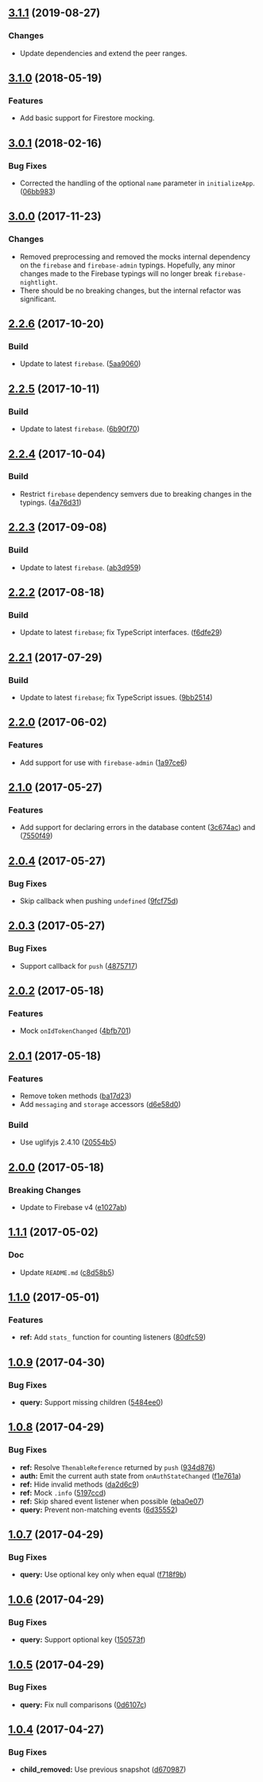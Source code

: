 <a name="3.1.1"></a>
## [3.1.1](https://github.com/cartant/firebase-nightlight/compare/v3.1.0...v3.1.1) (2019-08-27)

### Changes

* Update dependencies and extend the peer ranges.

<a name="3.1.0"></a>
## [3.1.0](https://github.com/cartant/firebase-nightlight/compare/v3.0.1...v3.1.0) (2018-05-19)

### Features

* Add basic support for Firestore mocking.

<a name="3.0.1"></a>
## [3.0.1](https://github.com/cartant/firebase-nightlight/compare/v3.0.0...v3.0.1) (2018-02-16)

### Bug Fixes

* Corrected the handling of the optional `name` parameter in `initializeApp`. ([06bb983](https://github.com/cartant/firebase-nightlight/commit/06bb983))

<a name="3.0.0"></a>
## [3.0.0](https://github.com/cartant/firebase-nightlight/compare/v2.2.6...v3.0.0) (2017-11-23)

### Changes

* Removed preprocessing and removed the mocks internal dependency on the `firebase` and `firebase-admin` typings. Hopefully, any minor changes made to the Firebase typings will no longer break `firebase-nightlight`.
* There should be no breaking changes, but the internal refactor was significant.

<a name="2.2.6"></a>
## [2.2.6](https://github.com/cartant/firebase-nightlight/compare/v2.2.5...v2.2.6) (2017-10-20)

### Build

* Update to latest `firebase`. ([5aa9060](https://github.com/cartant/firebase-nightlight/commit/5aa9060))

<a name="2.2.5"></a>
## [2.2.5](https://github.com/cartant/firebase-nightlight/compare/v2.2.4...v2.2.5) (2017-10-11)

### Build

* Update to latest `firebase`. ([6b90f70](https://github.com/cartant/firebase-nightlight/commit/6b90f70))

<a name="2.2.4"></a>
## [2.2.4](https://github.com/cartant/firebase-nightlight/compare/v2.2.3...v2.2.4) (2017-10-04)

### Build

* Restrict `firebase` dependency semvers due to breaking changes in the typings. ([4a76d31](https://github.com/cartant/firebase-nightlight/commit/4a76d31))

<a name="2.2.3"></a>
## [2.2.3](https://github.com/cartant/firebase-nightlight/compare/v2.2.2...v2.2.3) (2017-09-08)

### Build

* Update to latest `firebase`. ([ab3d959](https://github.com/cartant/firebase-nightlight/commit/ab3d959))

<a name="2.2.2"></a>
## [2.2.2](https://github.com/cartant/firebase-nightlight/compare/v2.2.1...v2.2.2) (2017-08-18)

### Build

* Update to latest `firebase`; fix TypeScript interfaces. ([f6dfe29](https://github.com/cartant/firebase-nightlight/commit/f6dfe29))

<a name="2.2.1"></a>
## [2.2.1](https://github.com/cartant/firebase-nightlight/compare/v2.2.0...v2.2.1) (2017-07-29)

### Build

* Update to latest `firebase`; fix TypeScript issues. ([9bb2514](https://github.com/cartant/firebase-nightlight/commit/9bb2514))

<a name="2.2.0"></a>
## [2.2.0](https://github.com/cartant/firebase-nightlight/compare/v2.1.0...v2.2.0) (2017-06-02)

### Features

* Add support for use with `firebase-admin` ([1a97ce6](https://github.com/cartant/firebase-nightlight/commit/1a97ce6))

<a name="2.1.0"></a>
## [2.1.0](https://github.com/cartant/firebase-nightlight/compare/v2.0.4...v2.1.0) (2017-05-27)

### Features

* Add support for declaring errors in the database content ([3c674ac](https://github.com/cartant/firebase-nightlight/commit/3c674ac)) and ([7550f49](https://github.com/cartant/firebase-nightlight/commit/7550f49))

<a name="2.0.4"></a>
## [2.0.4](https://github.com/cartant/firebase-nightlight/compare/v2.0.3...v2.0.4) (2017-05-27)

### Bug Fixes

* Skip callback when pushing `undefined` ([9fcf75d](https://github.com/cartant/firebase-nightlight/commit/9fcf75d))

<a name="2.0.3"></a>
## [2.0.3](https://github.com/cartant/firebase-nightlight/compare/v2.0.2...v2.0.3) (2017-05-27)

### Bug Fixes

* Support callback for `push` ([4875717](https://github.com/cartant/firebase-nightlight/commit/4875717))

<a name="2.0.2"></a>
## [2.0.2](https://github.com/cartant/firebase-nightlight/compare/v2.0.1...v2.0.2) (2017-05-18)

### Features

* Mock `onIdTokenChanged` ([4bfb701](https://github.com/cartant/firebase-nightlight/commit/4bfb701))

<a name="2.0.1"></a>
## [2.0.1](https://github.com/cartant/firebase-nightlight/compare/v2.0.0...v2.0.1) (2017-05-18)

### Features

* Remove token methods ([ba17d23](https://github.com/cartant/firebase-nightlight/commit/ba17d23))
* Add `messaging` and `storage` accessors ([d6e58d0](https://github.com/cartant/firebase-nightlight/commit/d6e58d0))

### Build

* Use uglifyjs 2.4.10 ([20554b5](https://github.com/cartant/firebase-nightlight/commit/20554b5))

<a name="2.0.0"></a>
## [2.0.0](https://github.com/cartant/firebase-nightlight/compare/v1.1.1...v2.0.0) (2017-05-18)

### Breaking Changes

* Update to Firebase v4 ([e1027ab](https://github.com/cartant/firebase-nightlight/commit/e1027ab))

<a name="1.1.1"></a>
## [1.1.1](https://github.com/cartant/firebase-nightlight/compare/v1.1.0...v1.1.1) (2017-05-02)

### Doc

* Update `README.md` ([c8d58b5](https://github.com/cartant/firebase-nightlight/commit/c8d58b5))

<a name="1.1.0"></a>
## [1.1.0](https://github.com/cartant/firebase-nightlight/compare/v1.0.9...v1.1.0) (2017-05-01)

### Features

* **ref:** Add `stats_` function for counting listeners ([80dfc59](https://github.com/cartant/firebase-nightlight/commit/80dfc59))

<a name="1.0.9"></a>
## [1.0.9](https://github.com/cartant/firebase-nightlight/compare/v1.0.8...v1.0.9) (2017-04-30)

### Bug Fixes

* **query:** Support missing children ([5484ee0](https://github.com/cartant/firebase-nightlight/commit/5484ee0))

<a name="1.0.8"></a>
## [1.0.8](https://github.com/cartant/firebase-nightlight/compare/v1.0.7...v1.0.8) (2017-04-29)

### Bug Fixes

* **ref:** Resolve `ThenableReference` returned by `push` ([934d876](https://github.com/cartant/firebase-nightlight/commit/934d876))
* **auth:** Emit the current auth state from `onAuthStateChanged` ([f1e761a](https://github.com/cartant/firebase-nightlight/commit/f1e761a))
* **ref:** Hide invalid methods ([da2d6c9](https://github.com/cartant/firebase-nightlight/commit/da2d6c9))
* **ref:** Mock `.info` ([5197ccd](https://github.com/cartant/firebase-nightlight/commit/5197ccd))
* **ref:** Skip shared event listener when possible ([eba0e07](https://github.com/cartant/firebase-nightlight/commit/eba0e07))
* **query:** Prevent non-matching events ([6d35552](https://github.com/cartant/firebase-nightlight/commit/6d35552))

<a name="1.0.7"></a>
## [1.0.7](https://github.com/cartant/firebase-nightlight/compare/v1.0.6...v1.0.7) (2017-04-29)

### Bug Fixes

* **query:** Use optional key only when equal ([f718f9b](https://github.com/cartant/firebase-nightlight/commit/f718f9b))

<a name="1.0.6"></a>
## [1.0.6](https://github.com/cartant/firebase-nightlight/compare/v1.0.5...v1.0.6) (2017-04-29)

### Bug Fixes

* **query:** Support optional key ([150573f](https://github.com/cartant/firebase-nightlight/commit/150573f))

<a name="1.0.5"></a>
## [1.0.5](https://github.com/cartant/firebase-nightlight/compare/v1.0.4...v1.0.5) (2017-04-29)

### Bug Fixes

* **query:** Fix null comparisons ([0d6107c](https://github.com/cartant/firebase-nightlight/commit/0d6107c))

<a name="1.0.4"></a>
## [1.0.4](https://github.com/cartant/firebase-nightlight/compare/v1.0.0...v1.0.4) (2017-04-27)

### Bug Fixes

* **child_removed:** Use previous snapshot ([d670987](https://github.com/cartant/firebase-nightlight/commit/d670987))